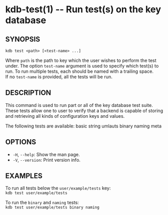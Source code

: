 kdb-test(1) -- Run test(s) on the key database
==============================================

## SYNOPSIS

`kdb test <path> [<test-name> ...]`  

Where `path` is the path to key which the user wishes to perform the test under.
The option `test-name` argument is used to specify which test(s) to run. To run multiple tests, each should be named with a trailing space.  
If no `test-name` is provided, all the tests will be run.  

## DESCRIPTION

This command is used to run part or all of the key database test suite.  
These tests allow one to user to verify that a backend is capable of storing and retrieving all kinds of configuration keys and values.  

The following tests are available: basic string umlauts binary naming meta  

## OPTIONS

- `-H`, `--help`:
  Show the man page.
- `-V`, `--version`:
  Print version info.

## EXAMPLES

To run all tests below the `user/example/tests` key:  
	`kdb test user/example/tests`  

To run the `binary` and `naming` tests:  
	`kdb test user/example/tests binary naming`  



